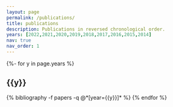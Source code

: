 ```yaml
---
layout: page
permalink: /publications/
title: publications
description: Publications in reversed chronological order.
years: [2022,2021,2020,2019,2018,2017,2016,2015,2014]
nav: true
nav_order: 1
---
```

<!-- _pages/publications.md -->
<div class="publications">

{%- for y in page.years %}
  <h2 class="year">{{y}}</h2>
  {% bibliography -f papers -q @*[year={{y}}]* %}
{% endfor %}

</div>
